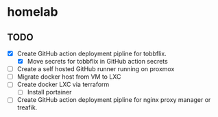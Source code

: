 # homelab

## TODO
- [x] Create GitHub action deployment pipline for tobbflix.
  - [x] Move secrets for tobbflix in GitHub action secrets
- [ ] Create a self hosted GitHub runner running on proxmox
- [ ] Migrate docker host from VM to LXC
- [ ] Create docker LXC via terraform 
  - [ ] Install portainer
- [ ] Create GitHub action deployment pipline for nginx proxy manager or treafik.
